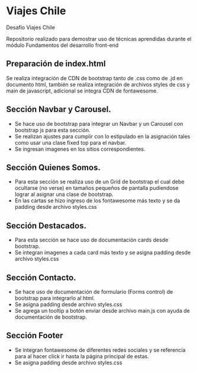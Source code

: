 # Viajes Chile

Desafío Viajes Chile

Repositorio realizado para demostrar uso de técnicas aprendidas durante el módulo Fundamentos del desarrollo front-end

## Preparación de index.html

Se realiza integración de CDN de bootstrap tanto de .css como de .jd en documento html, también se realiza integración de archivos styles de css y main de javascript, adicional se integra CDN de fontawesome.

## Sección Navbar y Carousel.

- Se hace uso de bootstrap para integrar un Navbar y un Carousel con bootstrap js para esta sección.
- Se realizan ajustes para cumplir con lo estipulado en la asignación tales como usar una clase fixed top para el navbar.
- Se ingresan imagenes en los sitios correspondientes.

## Sección Quienes Somos.

- Para esta sección se realiza uso de un Grid de bootstrap el cual debe ocultarse (no verse) en tamaños pequeños de pantalla pudiendose lograr al asignar una clase de bootstrap.
- En las cartas se hizo ingreso de los fontawesome más texto y se da padding desde archivo styles.css

## Sección Destacados.

- Para esta sección se hace uso de documentación cards desde bootstrap.
- Se integran imagenes a cada card más texto y se asigna padding desde archivo styles.css

## Sección Contacto.

- Se hace uso de documentación de formulario (Forms control) de bootstrap para integrarlo al html.
- Se asigna padding desde archivo styles.css
- Se agrega un tooltip a botón enviar desde archivo main.js con ayuda de documentación de bootstrap.

## Sección Footer

- Se integran fontawesome de diferentes redes sociales y se referencia para al hacer click ir hasta la página principal de estas.
- Se asigna padding desde archivo styles.css
